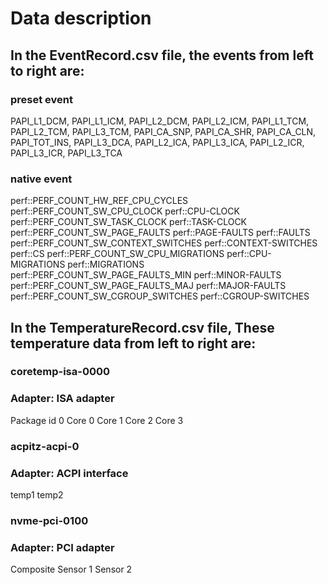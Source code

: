 
# Data description 

## In the EventRecord.csv file, the events from left to right are:
### preset event

PAPI_L1_DCM,
PAPI_L1_ICM,
PAPI_L2_DCM,
PAPI_L2_ICM,
PAPI_L1_TCM,
PAPI_L2_TCM,
PAPI_L3_TCM,
PAPI_CA_SNP,
PAPI_CA_SHR,
PAPI_CA_CLN,
PAPI_TOT_INS,
PAPI_L3_DCA,
PAPI_L2_ICA,
PAPI_L3_ICA,
PAPI_L2_ICR,
PAPI_L3_ICR,
PAPI_L3_TCA

### native event

perf::PERF_COUNT_HW_REF_CPU_CYCLES
perf::PERF_COUNT_SW_CPU_CLOCK
perf::CPU-CLOCK
perf::PERF_COUNT_SW_TASK_CLOCK
perf::TASK-CLOCK
perf::PERF_COUNT_SW_PAGE_FAULTS
perf::PAGE-FAULTS
perf::FAULTS
perf::PERF_COUNT_SW_CONTEXT_SWITCHES
perf::CONTEXT-SWITCHES
perf::CS
perf::PERF_COUNT_SW_CPU_MIGRATIONS
perf::CPU-MIGRATIONS
perf::MIGRATIONS
perf::PERF_COUNT_SW_PAGE_FAULTS_MIN
perf::MINOR-FAULTS
perf::PERF_COUNT_SW_PAGE_FAULTS_MAJ
perf::MAJOR-FAULTS
perf::PERF_COUNT_SW_CGROUP_SWITCHES
perf::CGROUP-SWITCHES


## In the TemperatureRecord.csv file, These temperature data from left to right are:

### coretemp-isa-0000
### Adapter: ISA adapter

 Package id 0
 Core 0
 Core 1
 Core 2
 Core 3

### acpitz-acpi-0
### Adapter: ACPI interface

 temp1 
 temp2

### nvme-pci-0100
### Adapter: PCI adapter

 Composite
 Sensor 1
 Sensor 2 





